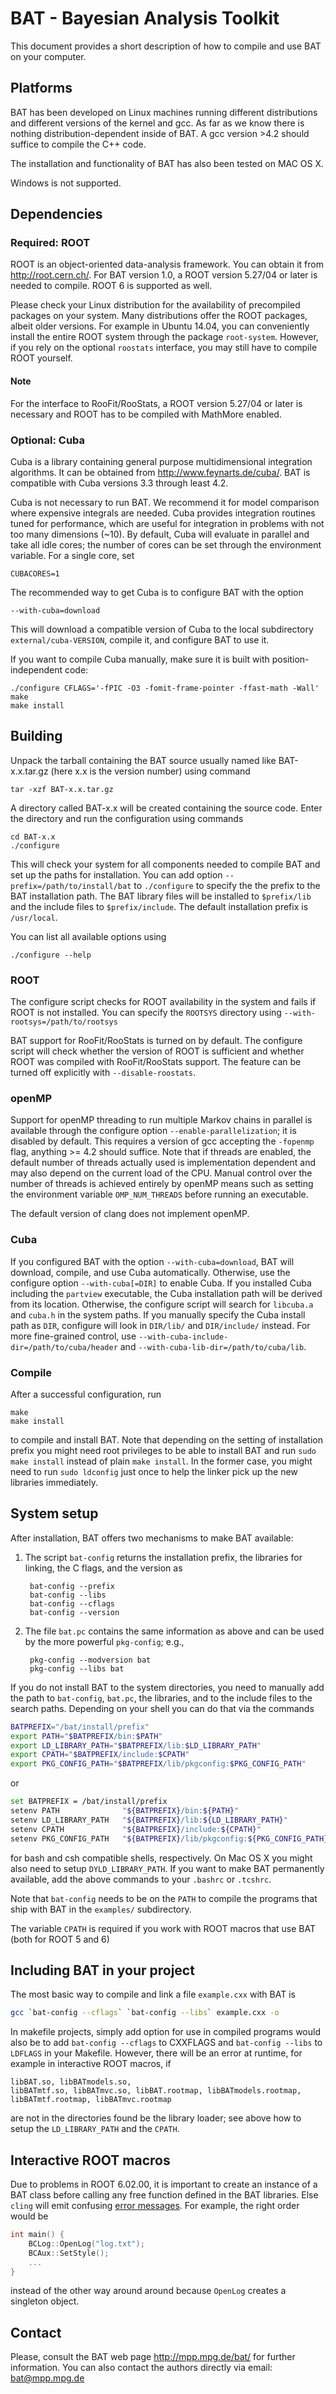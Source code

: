 BAT - Bayesian Analysis Toolkit
===============================

This document provides a short description of how to compile and use
BAT on your computer.

Platforms
----------

BAT has been developed on Linux machines running different
distributions and different versions of the kernel and gcc. As far as
we know there is nothing distribution-dependent inside of BAT. A gcc
version >4.2 should suffice to compile the C++ code.

The installation and functionality of BAT has also been tested on MAC OS X.

Windows is not supported.

Dependencies
-------------

### Required: ROOT

ROOT is an object-oriented data-analysis framework. You can obtain it
from http://root.cern.ch/. For BAT version 1.0, a ROOT version 5.27/04
or later is needed to compile. ROOT 6 is supported as well.

Please check your Linux distribution for the availability of
precompiled packages on your system. Many distributions offer the ROOT
packages, albeit older versions. For example in Ubuntu 14.04, you can
conveniently install the entire ROOT system through the package
`root-system`. However, if you rely on the optional `roostats`
interface, you may still have to compile ROOT yourself.

#### Note

For the interface to RooFit/RooStats, a ROOT version
5.27/04 or later is necessary and ROOT has to be compiled with
MathMore enabled.

### Optional: Cuba

Cuba is a library containing general purpose multidimensional
integration algorithms. It can be obtained from
http://www.feynarts.de/cuba/. BAT is compatible with Cuba versions 3.3
through least 4.2.

Cuba is not necessary to run BAT. We recommend it for model comparison
where expensive integrals are needed. Cuba provides integration
routines tuned for performance, which are useful for integration in
problems with not too many dimensions (~10). By default, Cuba will
evaluate in parallel and take all idle cores; the number of cores can
be set through the environment variable. For a single core, set

    CUBACORES=1

The recommended way to get Cuba is to configure BAT with the option

    --with-cuba=download

This will download a compatible version of Cuba to the local subdirectory
`external/cuba-VERSION`, compile it, and configure BAT to use it.

If you want to compile Cuba manually, make sure it is built with
position-independent code:

    ./configure CFLAGS='-fPIC -O3 -fomit-frame-pointer -ffast-math -Wall'
    make
    make install

Building
----------------------

Unpack the tarball containing the BAT source usually named like
BAT-x.x.tar.gz (here x.x is the version number) using command

    tar -xzf BAT-x.x.tar.gz

A directory called BAT-x.x will be created containing the source code.
Enter the directory and run the configuration using commands

    cd BAT-x.x
    ./configure

This will check your system for all components needed to compile BAT
and set up the paths for installation. You can add option
`--prefix=/path/to/install/bat` to `./configure` to specify the the
prefix to the BAT installation path. The BAT library files will be
installed to `$prefix/lib` and the include files to
`$prefix/include`. The default installation prefix is `/usr/local`.

You can list all available options using

    ./configure --help

### ROOT

The configure script checks for ROOT availability in the system and
fails if ROOT is not installed. You can specify the `ROOTSYS` directory
using `--with-rootsys=/path/to/rootsys`

BAT support for RooFit/RooStats is turned on by default. The configure
script will check whether the version of ROOT is sufficient and
whether ROOT was compiled with RooFit/RooStats support. The feature
can be turned off explicitly with `--disable-roostats`.

### openMP

Support for openMP threading to run multiple Markov chains in parallel
is available through the configure option `--enable-parallelization`;
it is disabled by default. This requires a version of gcc accepting
the `-fopenmp` flag, anything >= 4.2 should suffice.  Note that if
threads are enabled, the default number of threads actually used is
implementation dependent and may also depend on the current load of
the CPU. Manual control over the number of threads is achieved
entirely by openMP means such as setting the environment variable
`OMP_NUM_THREADS` before running an executable.

The default version of clang does not implement openMP.

### Cuba

If you configured BAT with the option `--with-cuba=download`, BAT
will download, compile, and use Cuba automatically.
Otherwise, use the configure option `--with-cuba[=DIR]` to enable Cuba.
If you installed Cuba including the `partview` executable, the Cuba
installation path will be derived from its location. Otherwise, the
configure script will search for `libcuba.a` and `cuba.h` in the system
paths. If you manually specify the Cuba install path as `DIR`, configure
will look in `DIR/lib/` and `DIR/include/` instead.  For more
fine-grained control, use `--with-cuba-include-dir=/path/to/cuba/header`
and `--with-cuba-lib-dir=/path/to/cuba/lib`.

### Compile

After a successful configuration, run

    make
    make install

to compile and install BAT. Note that depending on the setting of
installation prefix you might need root privileges to be able to
install BAT and run `sudo make install` instead of plain `make
install`. In the former case, you might need to run `sudo ldconfig`
just once to help the linker pick up the new libraries immediately.

System setup
------------

After installation, BAT offers two mechanisms to make BAT available:

1. The script `bat-config` returns the installation prefix, the
   libraries for linking, the C flags, and the version as

        bat-config --prefix
        bat-config --libs
        bat-config --cflags
        bat-config --version

2. The file `bat.pc` contains the same information as above and can be
   used by the more powerful `pkg-config`; e.g.,

        pkg-config --modversion bat
        pkg-config --libs bat

If you do not install BAT to the system directories, you need to
manually add the path to `bat-config`, `bat.pc`, the libraries, and to
the include files to the search paths. Depending on your shell you can
do that via the commands

```bash
BATPREFIX="/bat/install/prefix"
export PATH="$BATPREFIX/bin:$PATH"
export LD_LIBRARY_PATH="$BATPREFIX/lib:$LD_LIBRARY_PATH"
export CPATH="$BATPREFIX/include:$CPATH"
export PKG_CONFIG_PATH="$BATPREFIX/lib/pkgconfig:$PKG_CONFIG_PATH"
```

or

```bash
set BATPREFIX = /bat/install/prefix
setenv PATH              "${BATPREFIX}/bin:${PATH}"
setenv LD_LIBRARY_PATH   "${BATPREFIX}/lib:${LD_LIBRARY_PATH}"
setenv CPATH             "${BATPREFIX}/include:${CPATH}"
setenv PKG_CONFIG_PATH   "${BATPREFIX}/lib/pkgconfig:${PKG_CONFIG_PATH}"
```

for bash and csh compatible shells, respectively. On Mac OS X you
might also need to setup `DYLD_LIBRARY_PATH`. If you want to make BAT
permanently available, add the above commands to your `.bashrc` or
`.tcshrc`.

Note that `bat-config` needs to be on the `PATH` to compile the
programs that ship with BAT in the `examples/` subdirectory.

The variable `CPATH` is required if you work with ROOT macros
that use BAT (both for ROOT 5 and 6)

Including BAT in your project
-----------------------------

The most basic way to compile and link a file `example.cxx` with BAT is

```bash
gcc `bat-config --cflags` `bat-config --libs` example.cxx -o
```

In makefile projects, simply add option for use in compiled programs
would also be to add `bat-config --cflags` to CXXFLAGS and `bat-config
--libs` to `LDFLAGS` in your Makefile. However, there will be an error
at runtime, for example in interactive ROOT macros, if

    libBAT.so, libBATmodels.so,
    libBATmtf.so, libBATmvc.so, libBAT.rootmap, libBATmodels.rootmap,
    libBATmtf.rootmap, libBATmvc.rootmap

are not in the directories found be the library loader; see above how
to setup the `LD_LIBRARY_PATH` and the `CPATH`.

Interactive ROOT macros
-----------------------

Due to problems in ROOT 6.02.00, it is important to create an instance
of a BAT class before calling any free function defined in the BAT
libraries. Else `cling` will emit confusing
[error messages](https://github.com/bat/bat/issues/5). For example,
the right order would be

```cpp
int main() {
    BCLog::OpenLog("log.txt");
    BCAux::SetStyle();
    ...
}
```

instead of the other way around around because `OpenLog` creates a singleton object.

Contact
-------

Please, consult the BAT web page http://mpp.mpg.de/bat/ for further
information. You can also contact the authors directly via email:
bat@mpp.mpg.de
